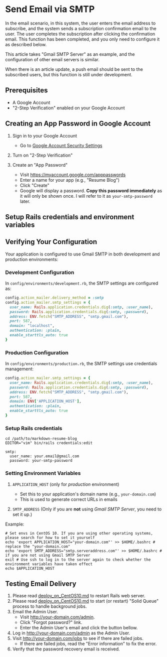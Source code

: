 # Send Email via SMTP

In the email scenario, in this system, the user enters the email address to subscribe, and the system sends a subscription confirmation email to the user. The user completes the subscription after clicking the confirmation email. This function has been completed, and you only need to configure it as described below.

This article takes "Gmail SMTP Server" as an example, and the configuration of other email servers is similar.

When there is an article update, a push email should be sent to the subscribed users, but this function is still under development.

## Prerequisites

- A Google Account
- "2-Step Verification" enabled on your Google Account

## Creating an App Password in Google Account

1. Sign in to your Google Account
    - Go to [Google Account Security Settings](https://myaccount.google.com/security)

2. Turn on "2-Step Verification"

3. Create an "App Password"
    - Visit https://myaccount.google.com/apppasswords
    - Enter a name for your app (e.g., "Resume Blog")
    - Click "Create"
    - Google will display a password. **Copy this password immediately** as it will only be shown once. I will refer to it as `your-smtp-password` later.

## Setup Rails credentials and environment variables

## Verifying Your Configuration

Your application is configured to use Gmail SMTP in both development and production environments:

### Development Configuration

In `config/environments/development.rb`, the SMTP settings are configured as:

```ruby
config.action_mailer.delivery_method = :smtp
config.action_mailer.smtp_settings = {
  user_name: Rails.application.credentials.dig(:smtp, :user_name),
  password: Rails.application.credentials.dig(:smtp, :password),
  address: ENV.fetch("SMTP_ADDRESS", "smtp.gmail.com"),
  port: 587,
  domain: "localhost",
  authentication: :plain,
  enable_starttls_auto: true
}
```

### Production Configuration

In `config/environments/production.rb`, the SMTP settings use credentials management:

```ruby
config.action_mailer.smtp_settings = {
  user_name: Rails.application.credentials.dig(:smtp, :user_name),
  password: Rails.application.credentials.dig(:smtp, :password),
  address: ENV.fetch("SMTP_ADDRESS", "smtp.gmail.com"),
  port: 587,
  domain: ENV['APPLICATION_HOST'],
  authentication: :plain,
  enable_starttls_auto: true
}
```

### Setup Rails credentials

```shell
cd /path/to/markdown-resume-blog
EDITOR="vim" bin/rails credentials:edit
```

```
smtp:
  user_name: your.email@gmail.com
  password: your-smtp-password
```

### Setting Environment Variables

1. `APPLICATION_HOST` (only for *production* environment)
    - Set this to your application's domain name (e.g., `your-domain.com`)
    - This is used to generate correct URLs in emails

2. `SMTP_ADDRESS` (Only if you are **not** using *Gmail SMTP Server*, you need to set it up.)

Example:

```shell
# Set envs in CentOS 10. If you are using other operating systems, please search for how to set it yourself
echo 'export APPLICATION_HOST="your-domain.com"' >> $HOME/.bashrc # replace the "your-domain.com"
echo 'export SMTP_ADDRESS="smtp.serveraddress.com"' >> $HOME/.bashrc # if you are not using Gmail SMTP Server
exit # Use ssh to log in to the server again to check whether the environment variables have taken effect
echo $APPLICATION_HOST
```

## Testing Email Delivery

1. Please read [deploy_on_CentOS10.md](/docs/deploy/deploy_on_CentOS10.md) to restart Rails web server.
2. Please read [deploy_on_CentOS10.md](/docs/deploy/deploy_on_CentOS10.md) to start (or restart) "Solid Queue" process to handle background jobs.
3. Email the Admin User.
    - Visit http://your-domain.com/admin.
    - Click "Forgot password?" link.
    - Enter the Admin User's email and click the button bellow.
4. Log in http://your-domain.com/admin as the Admin User.
5. Visit http://your-domain.com/jobs to see if there are failed jobs.
    - If there are failed jobs, read the "Error information" to fix the error.
6. Verify that the password recovery email is received.
